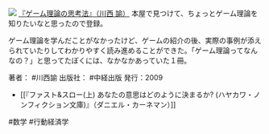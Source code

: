 
[![](https://images-fe.ssl-images-amazon.com/images/I/51MCnAyk1tL._SL160_.jpg)](http://www.amazon.co.jp/exec/obidos/ASIN/4806134708/choiyaki81-22/ref=nosim)
[『ゲーム理論の思考法』（川西 諭）](http://www.amazon.co.jp/exec/obidos/ASIN/4806134708/choiyaki81-22/ref=nosim)
本屋で見つけて、ちょっとゲーム理論を知りたいなと思ったので登録。

ゲーム理論を学んだことがなかったけど、ゲームの紹介の後、実際の事例が添えられていたりしてわかりやすく読み進めることができた。「ゲーム理論ってなんなの？」と思ってたぼくには、なかなかあっていた１冊。

著者： #川西諭 
出版社： #中経出版 
発行：2009 

- [[『ファスト&スロー(上) あなたの意思はどのように決まるか? (ハヤカワ・ノンフィクション文庫)』（ダニエル・カーネマン）]]

#数学 #行動経済学 